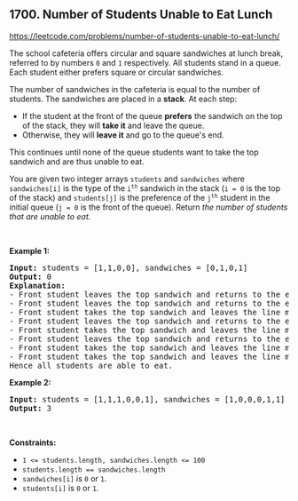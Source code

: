 ## 1700. Number of Students Unable to Eat Lunch

<https://leetcode.com/problems/number-of-students-unable-to-eat-lunch/>

<div class="elfjS" data-track-load="description_content"><p>The school cafeteria offers circular and square sandwiches at lunch break, referred to by numbers <code>0</code> and <code>1</code> respectively. All students stand in a queue. Each student either prefers square or circular sandwiches.</p>

<p>The number of sandwiches in the cafeteria is equal to the number of students. The sandwiches are placed in a <strong>stack</strong>. At each step:</p>

<ul>
 <li>If the student at the front of the queue <strong>prefers</strong> the sandwich on the top of the stack, they will <strong>take it</strong> and leave the queue.</li>
 <li>Otherwise, they will <strong>leave it</strong> and go to the queue's end.</li>
</ul>

<p>This continues until none of the queue students want to take the top sandwich and are thus unable to eat.</p>

<p>You are given two integer arrays <code>students</code> and <code>sandwiches</code> where <code>sandwiches[i]</code> is the type of the <code>i<sup>​​​​​​th</sup></code> sandwich in the stack (<code>i = 0</code> is the top of the stack) and <code>students[j]</code> is the preference of the <code>j<sup>​​​​​​th</sup></code> student in the initial queue (<code>j = 0</code> is the front of the queue). Return <em>the number of students that are unable to eat.</em></p>

<p>&nbsp;</p>
<p><strong class="example">Example 1:</strong></p>

<pre><strong>Input:</strong> students = [1,1,0,0], sandwiches = [0,1,0,1]
<strong>Output:</strong> 0<strong>
Explanation:</strong>
- Front student leaves the top sandwich and returns to the end of the line making students = [1,0,0,1].
- Front student leaves the top sandwich and returns to the end of the line making students = [0,0,1,1].
- Front student takes the top sandwich and leaves the line making students = [0,1,1] and sandwiches = [1,0,1].
- Front student leaves the top sandwich and returns to the end of the line making students = [1,1,0].
- Front student takes the top sandwich and leaves the line making students = [1,0] and sandwiches = [0,1].
- Front student leaves the top sandwich and returns to the end of the line making students = [0,1].
- Front student takes the top sandwich and leaves the line making students = [1] and sandwiches = [1].
- Front student takes the top sandwich and leaves the line making students = [] and sandwiches = [].
Hence all students are able to eat.
</pre>

<p><strong class="example">Example 2:</strong></p>

<pre><strong>Input:</strong> students = [1,1,1,0,0,1], sandwiches = [1,0,0,0,1,1]
<strong>Output:</strong> 3
</pre>

<p>&nbsp;</p>
<p><strong>Constraints:</strong></p>

<ul>
 <li><code>1 &lt;= students.length, sandwiches.length &lt;= 100</code></li>
 <li><code>students.length == sandwiches.length</code></li>
 <li><code>sandwiches[i]</code> is <code>0</code> or <code>1</code>.</li>
 <li><code>students[i]</code> is <code>0</code> or <code>1</code>.</li>
</ul>
</div>
